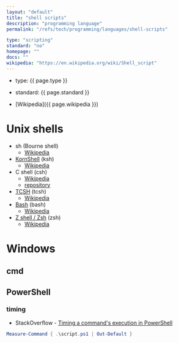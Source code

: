 ```yaml
---
layout: "default"
title: "shell scripts"
description: "programming language"
permalink: "/refs/tech/programming/languages/shell-scripts"

type: "scripting"
standard: "no"
homepage: ""
docs: ""
wikipedia: "https://en.wikipedia.org/wiki/Shell_script"
---
```


- type: {{ page.type }}
- standard: {{ page.standard }}

- [Wikipedia]({{ page.wikipedia }})

# Unix shells

- sh (Bourne shell)
    - [Wikipedia](https://en.wikipedia.org/wiki/Bourne_shell)
- [KornShell](http://www.kornshell.org/) (ksh)
    - [Wikipedia](https://en.wikipedia.org/wiki/KornShell)
- C shell (csh)
    - [Wikipedia](https://en.wikipedia.org/wiki/C_shell)
    - [repository](http://bxr.su/NetBSD/bin/csh/)
- [TCSH](https://www.tcsh.org/) (tcsh)
    - [Wikipedia](https://en.wikipedia.org/wiki/Tcsh)
- [Bash](https://www.gnu.org/software/bash/) (bash)
    - [Wikipedia](https://en.wikipedia.org/wiki/Bash_(Unix_shell))
- [Z shell / Zsh](https://www.zsh.org/) (zsh)
    - [Wikipedia](https://en.wikipedia.org/wiki/Z_shell)

# Windows

## cmd

## PowerShell

### timing

- StackOverflow - [Timing a command's execution in PowerShell](https://stackoverflow.com/questions/3513650/timing-a-commands-execution-in-powershell)

```PowerShell
Measure-Command { .\script.ps1 | Out-Default }
```
